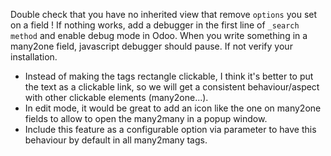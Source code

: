 Double check that you have no inherited view that remove `options` you
set on a field ! If nothing works, add a debugger in the first line of
`_search method` and enable debug mode in Odoo. When you write something
in a many2one field, javascript debugger should pause. If not verify
your installation.

- Instead of making the tags rectangle clickable, I think it's better to
  put the text as a clickable link, so we will get a consistent
  behaviour/aspect with other clickable elements (many2one...).
- In edit mode, it would be great to add an icon like the one on
  many2one fields to allow to open the many2many in a popup window.
- Include this feature as a configurable option via parameter to have
  this behaviour by default in all many2many tags.
